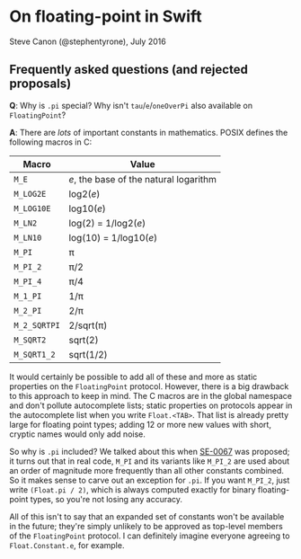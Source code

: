 # On floating-point in Swift
Steve Canon (@stephentyrone), July 2016

## Frequently asked questions (and rejected proposals)
**Q**: Why is `.pi` special?  Why isn't `tau`/`e`/`oneOverPi` also available on `FloatingPoint`?

**A**: There are *lots* of important constants in mathematics.  POSIX defines the following macros in C:

|Macro|Value|
|-----|-----|
|`M_E` | *e*, the base of the natural logarithm |
|`M_LOG2E` | log2(*e*) |
|`M_LOG10E`| log10(*e*) |
|`M_LN2`| log(2) = 1/log2(*e*) |
|`M_LN10` | log(10) = 1/log10(*e*) |
|`M_PI` | π |
|`M_PI_2` | π/2 |
|`M_PI_4` | π/4 |
|`M_1_PI` | 1/π |
|`M_2_PI` | 2/π |
|`M_2_SQRTPI` | 2/sqrt(π) |
|`M_SQRT2` | sqrt(2) |
|`M_SQRT1_2` | sqrt(1/2) |

It would certainly be possible to add all of these and more as static properties on the `FloatingPoint` protocol.  However, there is a big drawback to this approach to keep in mind.  The C macros are in the global namespace and don't pollute autocomplete lists; static properties on protocols appear in the autocomplete list when you write `Float.<TAB>`.  That list is already pretty large for floating point types; adding 12 or more new values with short, cryptic names would only add noise.

So why is `.pi` included?  We talked about this when [SE-0067](https://github.com/apple/swift-evolution/blob/master/proposals/0067-floating-point-protocols.md) was proposed; it turns out that in real code, `M_PI` and its variants like `M_PI_2` are used about an order of magnitude more frequently than all other constants combined.  So it makes sense to carve out an exception for `.pi`.  If you want `M_PI_2`, just write `(Float.pi / 2)`, which is always computed exactly for binary floating-point types, so you're not losing any accuracy.

All of this isn't to say that an expanded set of constants won't be available in the future; they're simply unlikely to be approved as top-level members of the `FloatingPoint` protocol.  I can definitely imagine everyone agreeing to `Float.Constant.e`, for example.
